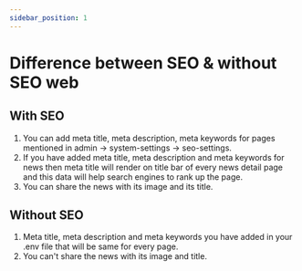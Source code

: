 ```yaml
---
sidebar_position: 1
---
```


# Difference between SEO & without SEO web

## With SEO

1. You can add meta title, meta description, meta keywords for pages mentioned in admin -> system-settings -> seo-settings.
2. If you have added meta title, meta description and meta keywords for news then meta title will render on title bar of every news detail page and this data will help search engines to rank up the page.
3. You can share the news with its image and its title.

## Without SEO

1. Meta title, meta description and meta keywords you have added in your .env file that will be same for every page.
2. You can't share the news with its image and title.

